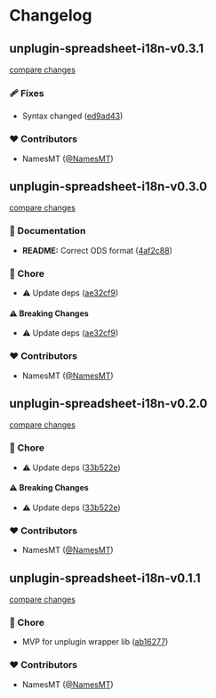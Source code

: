 # Changelog


## unplugin-spreadsheet-i18n-v0.3.1

[compare changes](https://github.com/namesmt/spreadsheet-i18n--mono/compare/unplugin-spreadsheet-i18n-v0.3.0...unplugin-spreadsheet-i18n-v0.3.1)

### 🩹 Fixes

- Syntax changed ([ed9ad43](https://github.com/namesmt/spreadsheet-i18n--mono/commit/ed9ad43))

### ❤️ Contributors

- NamesMT ([@NamesMT](https://github.com/NamesMT))

## unplugin-spreadsheet-i18n-v0.3.0

[compare changes](https://github.com/namesmt/spreadsheet-i18n--mono/compare/unplugin-spreadsheet-i18n-v0.2.0...unplugin-spreadsheet-i18n-v0.3.0)

### 📖 Documentation

- **README:** Correct ODS format ([4af2c88](https://github.com/namesmt/spreadsheet-i18n--mono/commit/4af2c88))

### 🏡 Chore

- ⚠️  Update deps ([ae32cf9](https://github.com/namesmt/spreadsheet-i18n--mono/commit/ae32cf9))

#### ⚠️ Breaking Changes

- ⚠️  Update deps ([ae32cf9](https://github.com/namesmt/spreadsheet-i18n--mono/commit/ae32cf9))

### ❤️ Contributors

- NamesMT ([@NamesMT](https://github.com/NamesMT))

## unplugin-spreadsheet-i18n-v0.2.0

[compare changes](https://github.com/namesmt/spreadsheet-i18n--mono/compare/unplugin-spreadsheet-i18n-v0.1.1...unplugin-spreadsheet-i18n-v0.2.0)

### 🏡 Chore

- ⚠️  Update deps ([33b522e](https://github.com/namesmt/spreadsheet-i18n--mono/commit/33b522e))

#### ⚠️ Breaking Changes

- ⚠️  Update deps ([33b522e](https://github.com/namesmt/spreadsheet-i18n--mono/commit/33b522e))

### ❤️ Contributors

- NamesMT ([@NamesMT](https://github.com/NamesMT))

## unplugin-spreadsheet-i18n-v0.1.1

[compare changes](https://github.com/namesmt/spreadsheet-i18n--mono/compare/main...unplugin-spreadsheet-i18n-v0.1.1)

### 🏡 Chore

- MVP for unplugin wrapper lib ([ab16277](https://github.com/namesmt/spreadsheet-i18n--mono/commit/ab16277))

### ❤️ Contributors

- NamesMT ([@NamesMT](https://github.com/NamesMT))

